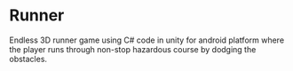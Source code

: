 # Runner
Endless 3D runner game using C# code in unity for android platform where the player runs through non-stop hazardous course by dodging the obstacles.
